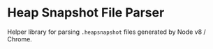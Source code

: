 # Heap Snapshot File Parser

Helper library for parsing `.heapsnapshot` files generated by Node v8 / Chrome.
